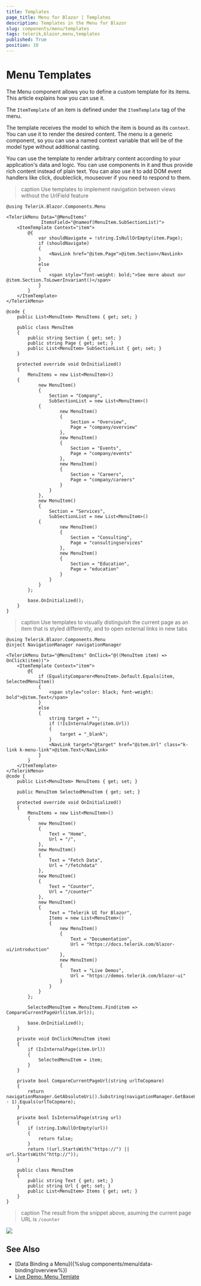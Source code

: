 ```yaml
---
title: Templates
page_title: Menu for Blazor | Templates
description: Templates in the Menu for Blazor
slug: components/menu/templates
tags: telerik,blazor,menu,templates
published: True
position: 10
---
```


# Menu Templates

The Menu component allows you to define a custom template for its items. This article explains how you can use it.

The `ItemTemplate` of an item is defined under the `ItemTemplate` tag of the menu.

The template receives the model to which the item is bound as its `context`. You can use it to render the desired content. The menu is a generic component, so you can use a named context variable that will be of the model type without additional casting.

You can use the template to render arbitrary content according to your application's data and logic. You can use components in it and thus provide rich content instead of plain text. You can also use it to add DOM event handlers like click, doubleclick, mouseover if you need to respond to them.

>caption Use templates to implement navigation between views without the UrlField feature

````CSHTML
@using Telerik.Blazor.Components.Menu

<TelerikMenu Data="@MenuItems"
             ItemsField="@nameof(MenuItem.SubSectionList)">
    <ItemTemplate Context="item">
        @{
            var shouldNavigate = !string.IsNullOrEmpty(item.Page);
            if (shouldNavigate)
            {
                <NavLink href="@item.Page">@item.Section</NavLink>
            }
            else
            {
                <span style="font-weight: bold;">See more about our @item.Section.ToLowerInvariant()</span>
            }
        }
    </ItemTemplate>
</TelerikMenu>

@code {
    public List<MenuItem> MenuItems { get; set; }

    public class MenuItem
    {
        public string Section { get; set; }
        public string Page { get; set; }
        public List<MenuItem> SubSectionList { get; set; }
    }

    protected override void OnInitialized()
    {
        MenuItems = new List<MenuItem>()
    {
            new MenuItem()
            {
                Section = "Company",
                SubSectionList = new List<MenuItem>()
            {
                    new MenuItem()
                    {
                        Section = "Overview",
                        Page = "company/overview"
                    },
                    new MenuItem()
                    {
                        Section = "Events",
                        Page = "company/events"
                    },
                    new MenuItem()
                    {
                        Section = "Careers",
                        Page = "company/careers"
                    }
                }
            },
            new MenuItem()
            {
                Section = "Services",
                SubSectionList = new List<MenuItem>()
            {
                    new MenuItem()
                    {
                        Section = "Consulting",
                        Page = "consultingservices"
                    },
                    new MenuItem()
                    {
                        Section = "Education",
                        Page = "education"
                    }
                }
            }
        };

        base.OnInitialized();
    }
}
````

>caption Use templates to visually distinguish the current page as an item that is styled differently, and to open external links in new tabs

````CSHTML
@using Telerik.Blazor.Components.Menu
@inject NavigationManager navigationManager

<TelerikMenu Data="@MenuItems" OnClick="@((MenuItem item) => OnClick(item))">
    <ItemTemplate Context="item">
        @{
            if (EqualityComparer<MenuItem>.Default.Equals(item, SelectedMenuItem))
            {
                <span style="color: black; font-weight: bold">@item.Text</span>
            }
            else
            {
                string target = "";
                if (!IsInternalPage(item.Url))
                {
                    target = "_blank";
                }
                <NavLink target="@target" href="@item.Url" class="k-link k-menu-link">@item.Text</NavLink>
            }
        }
    </ItemTemplate>
</TelerikMenu>
@code {
    public List<MenuItem> MenuItems { get; set; }

    public MenuItem SelectedMenuItem { get; set; }

    protected override void OnInitialized()
    {
        MenuItems = new List<MenuItem>()
        {
            new MenuItem()
            {
                Text = "Home",
                Url = "/",
            },
            new MenuItem()
            {
                Text = "Fetch Data",
                Url = "/fetchdata"
            },
            new MenuItem()
            {
                Text = "Counter",
                Url = "/counter"
            },
            new MenuItem()
            {
                Text = "Telerik UI for Blazor",
                Items = new List<MenuItem>()
                {
                    new MenuItem()
                    {
                        Text = "Documentation",
                        Url = "https://docs.telerik.com/blazor-ui/introduction"
                    },
                    new MenuItem()
                    {
                        Text = "Live Demos",
                        Url = "https://demos.telerik.com/blazor-ui"
                    }
                }
            }
        };

        SelectedMenuItem = MenuItems.Find(item => CompareCurrentPageUrl(item.Url));

        base.OnInitialized();
    }

    private void OnClick(MenuItem item)
    {
        if (IsInternalPage(item.Url))
        {
            SelectedMenuItem = item;
        }
    }

    private bool CompareCurrentPageUrl(string urlToCopmare)
    {
        return navigationManager.GetAbsoluteUri().Substring(navigationManager.GetBaseUri().Length - 1).Equals(urlToCopmare);
    }

    private bool IsInternalPage(string url)
    {
        if (string.IsNullOrEmpty(url))
        {
            return false;
        }
        return !(url.StartsWith("https://") || url.StartsWith("http://"));
    }
	
	public class MenuItem
    {
        public string Text { get; set; }
        public string Url { get; set; }
        public List<MenuItem> Items { get; set; }
    }
}
````

>caption The result from the snippet above, asuming the current page URL is `/counter`

![](images/menu-template-distinguish-item.png)

## See Also

  * [Data Binding a Menu]({%slug components/menu/data-binding/overview%})
  * [Live Demo: Menu Temlate](https://demos.telerik.com/blazor-ui/menu/template)

